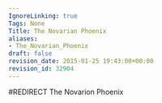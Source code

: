 ```yaml
---
IgnoreLinking: true
Tags: None
Title: The Novarian Phoenix
aliases:
- The_Novarian_Phoenix
draft: false
revision_date: 2015-01-25 19:43:00+00:00
revision_id: 32904
---
```


#REDIRECT The Novarion Phoenix